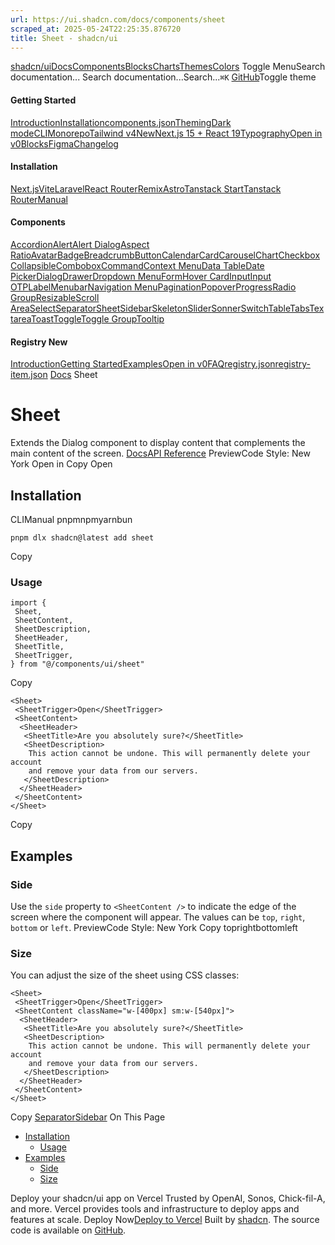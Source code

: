 ```yaml
---
url: https://ui.shadcn.com/docs/components/sheet
scraped_at: 2025-05-24T22:25:35.876720
title: Sheet - shadcn/ui
---
```


[shadcn/ui](https://ui.shadcn.com/)[Docs](https://ui.shadcn.com/docs/installation)[Components](https://ui.shadcn.com/docs/components)[Blocks](https://ui.shadcn.com/blocks)[Charts](https://ui.shadcn.com/charts)[Themes](https://ui.shadcn.com/themes)[Colors](https://ui.shadcn.com/colors)
Toggle MenuSearch documentation...
Search documentation...Search...`⌘K`
[GitHub](https://github.com/shadcn-ui/ui)Toggle theme
#### Getting Started 
[Introduction](https://ui.shadcn.com/docs)[Installation](https://ui.shadcn.com/docs/installation)[components.json](https://ui.shadcn.com/docs/components-json)[Theming](https://ui.shadcn.com/docs/theming)[Dark mode](https://ui.shadcn.com/docs/dark-mode)[CLI](https://ui.shadcn.com/docs/cli)[Monorepo](https://ui.shadcn.com/docs/monorepo)[Tailwind v4New](https://ui.shadcn.com/docs/tailwind-v4)[Next.js 15 + React 19](https://ui.shadcn.com/docs/react-19)[Typography](https://ui.shadcn.com/docs/components/typography)[Open in v0](https://ui.shadcn.com/docs/v0)[Blocks](https://ui.shadcn.com/docs/blocks)[Figma](https://ui.shadcn.com/docs/figma)[Changelog](https://ui.shadcn.com/docs/changelog)
#### Installation 
[Next.js](https://ui.shadcn.com/docs/installation/next)[Vite](https://ui.shadcn.com/docs/installation/vite)[Laravel](https://ui.shadcn.com/docs/installation/laravel)[React Router](https://ui.shadcn.com/docs/installation/react-router)[Remix](https://ui.shadcn.com/docs/installation/remix)[Astro](https://ui.shadcn.com/docs/installation/astro)[Tanstack Start](https://ui.shadcn.com/docs/installation/tanstack)[Tanstack Router](https://ui.shadcn.com/docs/installation/tanstack-router)[Manual](https://ui.shadcn.com/docs/installation/manual)
#### Components 
[Accordion](https://ui.shadcn.com/docs/components/accordion)[Alert](https://ui.shadcn.com/docs/components/alert)[Alert Dialog](https://ui.shadcn.com/docs/components/alert-dialog)[Aspect Ratio](https://ui.shadcn.com/docs/components/aspect-ratio)[Avatar](https://ui.shadcn.com/docs/components/avatar)[Badge](https://ui.shadcn.com/docs/components/badge)[Breadcrumb](https://ui.shadcn.com/docs/components/breadcrumb)[Button](https://ui.shadcn.com/docs/components/button)[Calendar](https://ui.shadcn.com/docs/components/calendar)[Card](https://ui.shadcn.com/docs/components/card)[Carousel](https://ui.shadcn.com/docs/components/carousel)[Chart](https://ui.shadcn.com/docs/components/chart)[Checkbox](https://ui.shadcn.com/docs/components/checkbox)[Collapsible](https://ui.shadcn.com/docs/components/collapsible)[Combobox](https://ui.shadcn.com/docs/components/combobox)[Command](https://ui.shadcn.com/docs/components/command)[Context Menu](https://ui.shadcn.com/docs/components/context-menu)[Data Table](https://ui.shadcn.com/docs/components/data-table)[Date Picker](https://ui.shadcn.com/docs/components/date-picker)[Dialog](https://ui.shadcn.com/docs/components/dialog)[Drawer](https://ui.shadcn.com/docs/components/drawer)[Dropdown Menu](https://ui.shadcn.com/docs/components/dropdown-menu)[Form](https://ui.shadcn.com/docs/components/form)[Hover Card](https://ui.shadcn.com/docs/components/hover-card)[Input](https://ui.shadcn.com/docs/components/input)[Input OTP](https://ui.shadcn.com/docs/components/input-otp)[Label](https://ui.shadcn.com/docs/components/label)[Menubar](https://ui.shadcn.com/docs/components/menubar)[Navigation Menu](https://ui.shadcn.com/docs/components/navigation-menu)[Pagination](https://ui.shadcn.com/docs/components/pagination)[Popover](https://ui.shadcn.com/docs/components/popover)[Progress](https://ui.shadcn.com/docs/components/progress)[Radio Group](https://ui.shadcn.com/docs/components/radio-group)[Resizable](https://ui.shadcn.com/docs/components/resizable)[Scroll Area](https://ui.shadcn.com/docs/components/scroll-area)[Select](https://ui.shadcn.com/docs/components/select)[Separator](https://ui.shadcn.com/docs/components/separator)[Sheet](https://ui.shadcn.com/docs/components/sheet)[Sidebar](https://ui.shadcn.com/docs/components/sidebar)[Skeleton](https://ui.shadcn.com/docs/components/skeleton)[Slider](https://ui.shadcn.com/docs/components/slider)[Sonner](https://ui.shadcn.com/docs/components/sonner)[Switch](https://ui.shadcn.com/docs/components/switch)[Table](https://ui.shadcn.com/docs/components/table)[Tabs](https://ui.shadcn.com/docs/components/tabs)[Textarea](https://ui.shadcn.com/docs/components/textarea)[Toast](https://ui.shadcn.com/docs/components/toast)[Toggle](https://ui.shadcn.com/docs/components/toggle)[Toggle Group](https://ui.shadcn.com/docs/components/toggle-group)[Tooltip](https://ui.shadcn.com/docs/components/tooltip)
#### Registry New
[Introduction](https://ui.shadcn.com/docs/registry)[Getting Started](https://ui.shadcn.com/docs/registry/getting-started)[Examples](https://ui.shadcn.com/docs/registry/examples)[Open in v0](https://ui.shadcn.com/docs/registry/open-in-v0)[FAQ](https://ui.shadcn.com/docs/registry/faq)[registry.json](https://ui.shadcn.com/docs/registry/registry-json)[registry-item.json](https://ui.shadcn.com/docs/registry/registry-item-json)
[Docs](https://ui.shadcn.com/docs)
Sheet
# Sheet
Extends the Dialog component to display content that complements the main content of the screen.
[Docs](https://www.radix-ui.com/docs/primitives/components/dialog)[API Reference](https://www.radix-ui.com/docs/primitives/components/dialog#api-reference)
PreviewCode
Style: New York
Open in Copy
Open
## [](https://ui.shadcn.com/docs/components/sheet#installation)Installation
CLIManual
pnpmnpmyarnbun
```
pnpm dlx shadcn@latest add sheet

```

Copy
### [](https://ui.shadcn.com/docs/components/sheet#usage)Usage
```
import {
 Sheet,
 SheetContent,
 SheetDescription,
 SheetHeader,
 SheetTitle,
 SheetTrigger,
} from "@/components/ui/sheet"
```
Copy
```
<Sheet>
 <SheetTrigger>Open</SheetTrigger>
 <SheetContent>
  <SheetHeader>
   <SheetTitle>Are you absolutely sure?</SheetTitle>
   <SheetDescription>
    This action cannot be undone. This will permanently delete your account
    and remove your data from our servers.
   </SheetDescription>
  </SheetHeader>
 </SheetContent>
</Sheet>
```
Copy
## [](https://ui.shadcn.com/docs/components/sheet#examples)Examples
### [](https://ui.shadcn.com/docs/components/sheet#side)Side
Use the `side` property to `<SheetContent />` to indicate the edge of the screen where the component will appear. The values can be `top`, `right`, `bottom` or `left`.
PreviewCode
Style: New York
Copy
toprightbottomleft
### [](https://ui.shadcn.com/docs/components/sheet#size)Size
You can adjust the size of the sheet using CSS classes:
```
<Sheet>
 <SheetTrigger>Open</SheetTrigger>
 <SheetContent className="w-[400px] sm:w-[540px]">
  <SheetHeader>
   <SheetTitle>Are you absolutely sure?</SheetTitle>
   <SheetDescription>
    This action cannot be undone. This will permanently delete your account
    and remove your data from our servers.
   </SheetDescription>
  </SheetHeader>
 </SheetContent>
</Sheet>
```
Copy
[Separator](https://ui.shadcn.com/docs/components/separator)[Sidebar](https://ui.shadcn.com/docs/components/sidebar)
On This Page
  * [Installation](https://ui.shadcn.com/docs/components/sheet#installation)
    * [Usage](https://ui.shadcn.com/docs/components/sheet#usage)
  * [Examples](https://ui.shadcn.com/docs/components/sheet#examples)
    * [Side](https://ui.shadcn.com/docs/components/sheet#side)
    * [Size](https://ui.shadcn.com/docs/components/sheet#size)


Deploy your shadcn/ui app on Vercel
Trusted by OpenAI, Sonos, Chick-fil-A, and more.
Vercel provides tools and infrastructure to deploy apps and features at scale.
Deploy Now[Deploy to Vercel](https://vercel.com/new?utm_source=shadcn_site&utm_medium=web&utm_campaign=docs_cta_deploy_now_callout)
Built by [shadcn](https://twitter.com/shadcn). The source code is available on [GitHub](https://github.com/shadcn-ui/ui).

